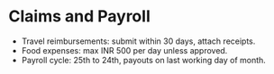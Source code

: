 # Claims and Payroll
- Travel reimbursements: submit within 30 days, attach receipts.
- Food expenses: max INR 500 per day unless approved.
- Payroll cycle: 25th to 24th, payouts on last working day of month.
